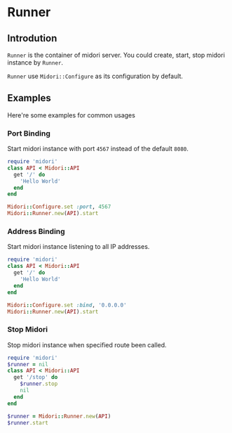 # Runner

## Introdution

`Runner` is the container of midori server. You could create, start, stop midori instance by `Runner`.

`Runner` use `Midori::Configure` as its configuration by default.

## Examples

Here're some examples for common usages

### Port Binding

Start midori instance with port `4567` instead of the default `8080`.

```ruby
require 'midori'
class API < Midori::API
  get '/' do
    'Hello World'
  end
end

Midori::Configure.set :port, 4567
Midori::Runner.new(API).start
```

### Address Binding

Start midori instance listening to all IP addresses.

```ruby
require 'midori'
class API < Midori::API
  get '/' do
    'Hello World'
  end
end

Midori::Configure.set :bind, '0.0.0.0'
Midori::Runner.new(API).start
```

### Stop Midori

Stop midori instance when specified route been called.

```ruby
require 'midori'
$runner = nil
class API < Midori::API
  get '/stop' do
    $runner.stop
    nil
  end
end

$runner = Midori::Runner.new(API)
$runner.start
```
